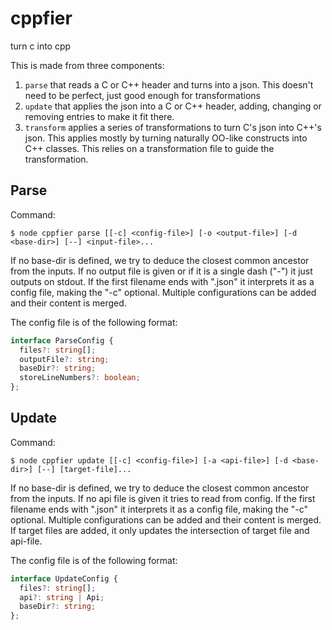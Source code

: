 # cppfier
turn c into cpp

This is made from three components:

1. `parse` that reads a C or C++ header and turns into a json. This doesn't need to be perfect, just good enough for transformations
2. `update` that applies the json into a C or C++ header, adding, changing or removing entries to make it fit there.
3. `transform` applies a series of transformations to turn C's json into C++'s json. This applies mostly by turning naturally OO-like constructs into C++ classes. This relies on a transformation file to guide the transformation.

## Parse

Command:

```
$ node cppfier parse [[-c] <config-file>] [-o <output-file>] [-d <base-dir>] [--] <input-file>...
```

If no base-dir is defined, we try to deduce the closest common ancestor from the inputs. If no output file is given or if it is a single dash ("-") it just outputs on stdout. If the first filename ends with ".json" it interprets it as a config file, making the "-c" optional. Multiple configurations can be added and their content is merged.

The config file is of the following format:

```ts
interface ParseConfig {
  files?: string[];
  outputFile?: string;
  baseDir?: string;
  storeLineNumbers?: boolean;
};
```

## Update

Command:

```
$ node cppfier update [[-c] <config-file>] [-a <api-file>] [-d <base-dir>] [--] [target-file]...
```

If no base-dir is defined, we try to deduce the closest common ancestor from the inputs. If no api file is given it tries to read from config. If the first filename ends with ".json" it interprets it as a config file, making the "-c" optional. Multiple configurations can be added and their content is merged. If target files are added, it only updates the intersection of target file and api-file.

The config file is of the following format:

```ts
interface UpdateConfig {
  files?: string[];
  api?: string | Api;
  baseDir?: string;
};
```
